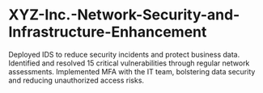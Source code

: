# XYZ-Inc.-Network-Security-and-Infrastructure-Enhancement

Deployed IDS to reduce security incidents and protect business data.
Identified and resolved 15 critical vulnerabilities through regular network assessments.
Implemented MFA with the IT team, bolstering data security and reducing unauthorized access risks.
